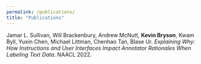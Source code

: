 ```yaml
---
permalink: /publications/
title: "Publications"
---
```



Jamar L. Sullivan, Will Brackenbury, Andrew McNutt, **Kevin Bryson**, Kwam Byll, Yuxin Chen, Michael Littman, Chenhao Tan, Blase Ur. *Explaining Why: How Instructions and User Interfaces Impact Annotator Rationales When Labeling Text Data*. NAACL 2022.